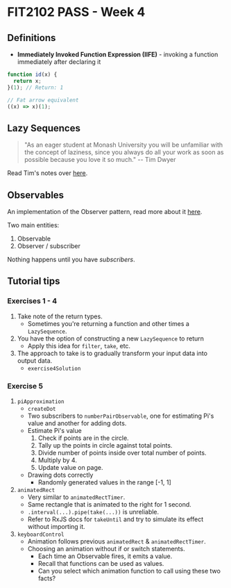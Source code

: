 # FIT2102 PASS - Week 4

## Definitions

- **Immediately Invoked Function Expression (IIFE)** - invoking a function immediately after declaring it

```typescript
function id(x) {
  return x;
}(1); // Return: 1

// Fat arrow equivalent
((x) => x)(1);
```

## Lazy Sequences

> "As an eager student at Monash University you will be unfamiliar with the concept of laziness, since you always do all your work as soon as possible because you love it so much." -- Tim Dwyer

Read Tim's notes over [here](https://tgdwyer.github.io/lazyevaluation/).

## Observables

An implementation of the Observer pattern, read more about it [here](https://refactoring.guru/design-patterns/observer).

Two main entities:

1. Observable
2. Observer / subscriber

Nothing happens until you have _subscribers_.

## Tutorial tips

### Exercises 1 - 4

1. Take note of the return types.
   - Sometimes you're returning a function and other times a `LazySequence`.
2. You have the option of constructing a new `LazySequence` to return
   - Apply this idea for `filter`, `take`, etc.
3. The approach to take is to gradually transform your input data into output data.
   - `exercise4Solution`

### Exercise 5

1. `piApproximation`
   - `createDot`
   - Two subscribers to `numberPairObservable`, one for estimating Pi's value and another for adding dots.
   - Estimate Pi's value
     1. Check if points are in the circle.
     2. Tally up the points in circle against total points.
     3. Divide number of points inside over total number of points.
     4. Multiply by 4.
     5. Update value on page.
   - Drawing dots correctly
     - Randomly generated values in the range [-1, 1]
2. `animatedRect`
   - Very similar to `animatedRectTimer`.
   - Same rectangle that is animated to the right for 1 second.
   - `.interval(...).pipe(take(...))` is unreliable.
   - Refer to RxJS docs for `takeUntil` and try to simulate its effect without importing it.
3. `keyboardControl`
   - Animation follows previous `animatedRect` & `animatedRectTimer`.
   - Choosing an animation without if or switch statements.
     - Each time an Observable fires, it emits a value.
     - Recall that functions can be used as values.
     - Can you select which animation function to call using these two facts?
